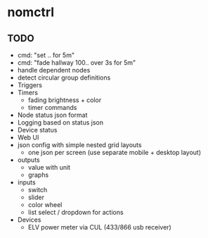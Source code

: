 # nomctrl

## TODO
- cmd: "set .. for 5m"
- cmd: "fade hallway 100.. over 3s for 5m"
- handle dependent nodes
- detect circular group definitions
- Triggers
- Timers
  * fading brightness + color
  * timer commands
- Node status json format
- Logging based on status json
- Device status
- Web UI
 - json config with simple nested grid layouts
   * one json per screen (use separate mobile + desktop layout)
 - outputs
   - value with unit
   - graphs
 - inputs
   - switch
   - slider
   - color wheel
   - list select / dropdown for actions
 - Devices
   * ELV power meter via CUL (433/866 usb receiver)
